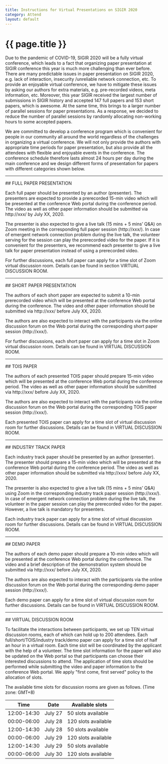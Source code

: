 ```yaml
---
title: Instructions for Virtual Presentations on SIGIR 2020
category: Attend
layout: default
---
```


# {{ page.title }}

Due to the pandemic of COVID-19, SIGIR 2020 will be a fully virtual conference, which leads to a fact that organizing paper presentation at SIGIR conference this year is much more challenging than ever before. There are many predictable issues in paper presentation on SIGIR 2020, e.g. lack of interaction, insecurity /unreliable network connection, etc. To provide an enjoyable virtual conference, we have to mitigate these issues by asking our authors for extra materials, e.g. pre-recorded videos, meta information, etc. Moreover, this year SIGIR received the largest number of submissions in SIGIR history and accepted 147 full papers and 153 short papers, which is awesome. At the same time, this brings to a larger number of parallel sessions for paper presentations. As a response, we decided to reduce the number of parallel sessions by randomly allocating non-working hours to some accepted papers.

We are committed to develop a conference program which is convenient for people in our community all around the world regardless of the challenges in organizing a virtual conference. We will not only provide the authors with appropriate time periods for paper presentation, but also provide all the attendees with flexible and enjoyable events in the conference. The conference schedule therefore lasts almost 24 hours per day during the main conference and we design different forms of presentation for papers with different categories shown below.

<hr>
## FULL PAPER PRESENTATION

Each full paper should be presented by an author (presenter). The presenters are expected to provide a prerecorded 15-min video which will be presented at the conference Web portal during the conference period. The video as well as other paper information should be submitted via http://xxx/ by July XX, 2020. 

The presenter is also expected to give a live talk (15 mins + 5 mins’ Q&A) on Zoom meeting in the corresponding full paper session (http://xxx/). In case of emergent network connection problem during the live talk, the volunteer serving for the session can play the prerecorded video for the paper. If it is convenient for the presenters, we recommend each presenter to give a live talk for paper presentation instead of using a prerecorded video. 

For further discussions, each full paper can apply for a time slot of Zoom virtual discussion room. Details can be found in section VIRTUAL DISCUSSION ROOM.


<hr>
## SHORT PAPER PRESENTATION

The authors of each short paper are expected to submit a 10-min prerecorded video which will be presented at the conference Web portal during the conference. The video and other paper information should be submitted via http://xxx/ before July XX, 2020. 

The authors are also expected to interact with the participants via the online discussion forum on the Web portal during the corresponding short paper session (http://xxx/). 

For further discussions, each short paper can apply for a time slot in Zoom virtual discussion room. Details can be found in VIRTUAL DISCUSSION ROOM.


<hr>
## TOIS PAPER 

The authors of each presented TOIS paper should prepare 15-min video which will be presented at the conference Web portal during the conference period. The video as well as other paper information should be submitted via http://xxx/ before July XX, 2020. 

The authors are also expected to interact with the participants via the online discussion forum on the Web portal during the corresponding TOIS paper session (http://xxx/).

Each presented TOIS paper can apply for a time slot of virtual discussion room for further discussions. Details can be found in VIRTUAL DISCUSSION ROOM. 


<hr>
## INDUSTRY TRACK PAPER 

Each industry track paper should be presented by an author (presenter). The presenter should prepare a 15-min video which will be presented at the conference Web portal during the conference period. The video as well as other paper information should be submitted via http://xxx/ before July XX, 2020.

The presenter is also expected to give a live talk (15 mins + 5 mins’ Q&A) using Zoom in the corresponding industry track paper session (http://xxx/). In case of emergent network connection problem during the live talk, the volunteer in the paper session can play the prerecorded video for the paper. However, a live talk is mandatory for presenters.

Each industry track paper can apply for a time slot of virtual discussion room for further discussions. Details can be found in VIRTUAL DISCUSSION ROOM. 


<hr>
## DEMO PAPER 

The authors of each demo paper should prepare a 10-min video which will be presented at the conference Web portal during the conference. The video and a brief description of the demonstration system should be submitted via http://xxx/ before July XX, 2020.

The authors are also expected to interact with the participants via the online discussion forum on the Web portal during the corresponding demo paper session (http://xxx/).

Each demo paper can apply for a time slot of virtual discussion room for further discussions. Details can be found in VIRTUAL DISCUSSION ROOM. 


<hr>
## VIRTUAL DISCUSSION ROOM 

To facilitate the interactions between participants, we set up TEN virtual discussion rooms, each of which can hold up to 200 attendees. Each full/short/TOIS/industry track/demo paper can apply for a time slot of half an hour in a virtual room. Each time slot will be coordinated by the applicant with the help of a volunteer. The time slot information for the paper will also be updated on the Web portal so that participants can choose their interested discussions to attend. The application of time slots should be performed while submitting the video and paper information to the conference Web portal. We apply "first come, first served" policy to the allocation of slots.

The available time slots for discussion rooms are given as follows. (Time zone: GMT+8)

Time | Date | Available slots
-----|------|-------------------------
12:00-14:30 | July 27 | 50 slots available
00:00-06:00 | July 28 | 120 slots available
12:00-14:30 | July 28 | 50 slots available
00:00-06:00 | July 29 | 120 slots available 
12:00-14:30 | July 29 | 50 slots available 
00:00-06:00 | July 30 | 120 slots available